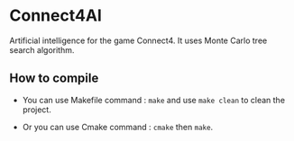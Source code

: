 # Connect4AI
Artificial intelligence for the game Connect4.
It uses Monte Carlo tree search algorithm.


## How to compile
 - You can use Makefile command : `make`
and use `make clean` to clean the project.

- Or you can use Cmake command : ` cmake ` then `make`.